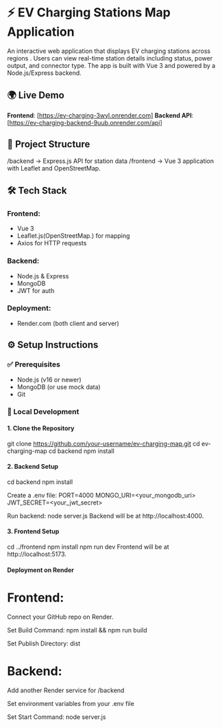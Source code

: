 # ⚡ EV Charging Stations Map Application

An interactive web application that displays EV charging stations across regions . Users can view real-time station details including status, power output, and connector type.
The app is built with Vue 3 and powered by a Node.js/Express backend.


## 🌍 Live Demo

 **Frontend**: [https://ev-charging-3wyl.onrender.com]
 **Backend API**: [https://ev-charging-backend-9uub.onrender.com/api]

## 📁 Project Structure

/backend → Express.js API for station data
/frontend → Vue 3 application with Leaflet and OpenStreetMap.

## 🛠 Tech Stack

### Frontend:
- Vue 3 
- Leaflet.js(OpenStreetMap.) for mapping
- Axios for HTTP requests

### Backend:
- Node.js & Express
- MongoDB 
- JWT for auth 

### Deployment:
- Render.com (both client and server)

## ⚙️ Setup Instructions

### ✅ Prerequisites

- Node.js (v16 or newer)
- MongoDB (or use mock data)
- Git

### 🔧 Local Development

#### 1. Clone the Repository
git clone https://github.com/your-username/ev-charging-map.git
cd ev-charging-map
cd backend
npm install

#### 2. Backend Setup

cd backend
npm install

Create a .env file:
PORT=4000
MONGO_URI=<your_mongodb_uri>
JWT_SECRET=<your_jwt_secret>

Run backend:
node server.js
Backend will be at http://localhost:4000.

#### 3. Frontend Setup

cd ../frontend
npm install
npm run dev
Frontend will be at http://localhost:5173.


#### Deployment on Render
# Frontend:
Connect your GitHub repo on Render.

Set Build Command: npm install && npm run build

Set Publish Directory: dist

# Backend:
Add another Render service for /backend

Set environment variables from your .env file

Set Start Command: node server.js

